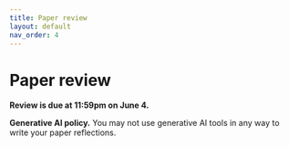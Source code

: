 ```yaml
---
title: Paper review
layout: default
nav_order: 4
---
```


# Paper review

**Review is due at 11:59pm on June 4.**

**Generative AI policy.** You may not use generative AI tools in any way to write your paper reflections.
